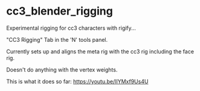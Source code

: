 # cc3_blender_rigging

Experimental rigging for cc3 characters with rigify...

"CC3 Rigging" Tab in the 'N' tools panel.

Currently sets up and aligns the meta rig with the cc3 rig including the face rig.

Doesn't do anything with the vertex weights.

This is what it does so far:
https://youtu.be/lIYMxf9Us4U

